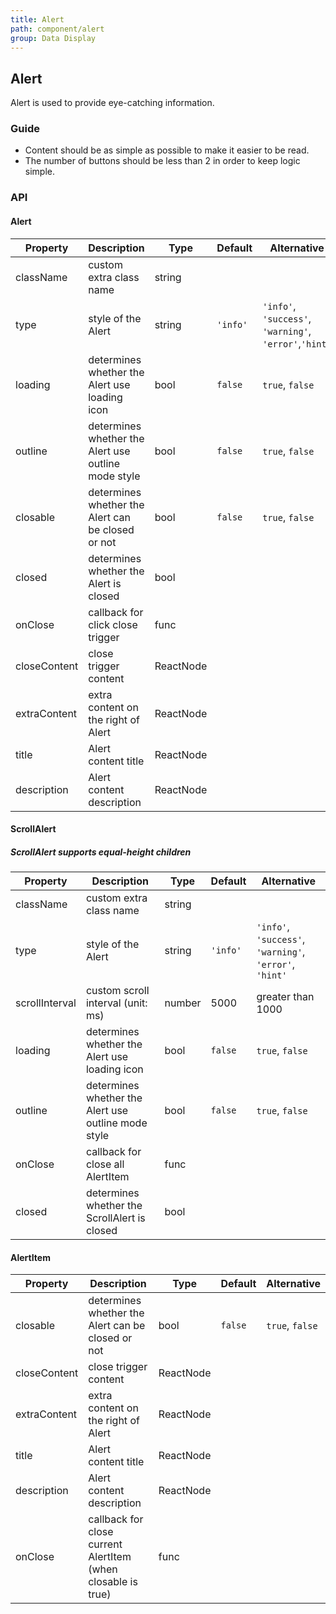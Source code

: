 ```yaml
---
title: Alert
path: component/alert
group: Data Display
---
```


## Alert

Alert is used to provide eye-catching information.

### Guide

- Content should be as simple as possible to make it easier to be read.
- The number of buttons should be less than 2 in order to keep logic simple.

### API

#### Alert

| Property     | Description                                         | Type      | Default  | Alternative                                            |
| ------------ | --------------------------------------------------- | --------- | -------- | ------------------------------------------------------ |
| className    | custom extra class name                             | string    |          |                                                        |
| type         | style of the Alert                                  | string    | `'info'` | `'info'`, `'success'`, `'warning'`, `'error'`,`'hint'` |
| loading      | determines whether the Alert use loading icon       | bool      | `false`  | `true`, `false`                                        |
| outline      | determines whether the Alert use outline mode style | bool      | `false`  | `true`, `false`                                        |
| closable     | determines whether the Alert can be closed or not   | bool      | `false`  | `true`, `false`                                        |
| closed       | determines whether the Alert is closed              | bool      |          |                                                        |
| onClose      | callback for click close trigger                    | func      |          |                                                        |
| closeContent | close trigger content                               | ReactNode |          |                                                        |
| extraContent | extra content on the right of Alert                 | ReactNode |          |                                                        |
| title        | Alert content title                                 | ReactNode |          |                                                        |
| description  | Alert content description                           | ReactNode |          |                                                        |

#### ScrollAlert

##### ScrollAlert supports equal-height children

| Property       | Description                                         | Type   | Default  | Alternative                                             |
| -------------- | --------------------------------------------------- | ------ | -------- | ------------------------------------------------------- |
| className      | custom extra class name                             | string |          |                                                         |
| type           | style of the Alert                                  | string | `'info'` | `'info'`, `'success'`, `'warning'`, `'error'`, `'hint'` |
| scrollInterval | custom scroll interval (unit: ms)                   | number | 5000     | greater than 1000                                       |
| loading        | determines whether the Alert use loading icon       | bool   | `false`  | `true`, `false`                                         |
| outline        | determines whether the Alert use outline mode style | bool   | `false`  | `true`, `false`                                         |
| onClose        | callback for close all AlertItem                    | func   |          |                                                         |
| closed         | determines whether the ScrollAlert is closed        | bool   |          |                                                         |

#### AlertItem

| Property     | Description                                                  | Type      | Default | Alternative     |
| ------------ | ------------------------------------------------------------ | --------- | ------- | --------------- |
| closable     | determines whether the Alert can be closed or not            | bool      | `false` | `true`, `false` |
| closeContent | close trigger content                                        | ReactNode |         |                 |
| extraContent | extra content on the right of Alert                          | ReactNode |         |                 |
| title        | Alert content title                                          | ReactNode |         |                 |
| description  | Alert content description                                    | ReactNode |         |                 |
| onClose      | callback for close current AlertItem (when closable is true) | func      |         |                 |
